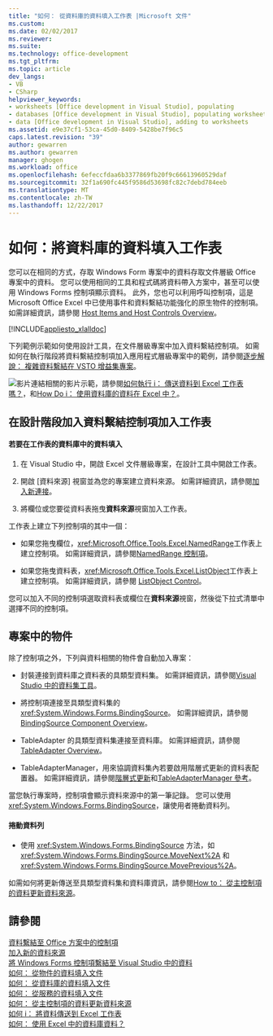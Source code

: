 ```yaml
---
title: "如何： 從資料庫的資料填入工作表 |Microsoft 文件"
ms.custom: 
ms.date: 02/02/2017
ms.reviewer: 
ms.suite: 
ms.technology: office-development
ms.tgt_pltfrm: 
ms.topic: article
dev_langs:
- VB
- CSharp
helpviewer_keywords:
- worksheets [Office development in Visual Studio], populating
- databases [Office development in Visual Studio], populating worksheets
- data [Office development in Visual Studio], adding to worksheets
ms.assetid: e9e37cf1-53ca-45d0-8409-5428be7f96c5
caps.latest.revision: "39"
author: gewarren
ms.author: gewarren
manager: ghogen
ms.workload: office
ms.openlocfilehash: 6efeccfdaa6b3377869fb20f9c66613960529daf
ms.sourcegitcommit: 32f1a690fc445f9586d53698fc82c7debd784eeb
ms.translationtype: MT
ms.contentlocale: zh-TW
ms.lasthandoff: 12/22/2017
---
```

# <a name="how-to-populate-worksheets-with-data-from-a-database"></a>如何：將資料庫的資料填入工作表
  您可以在相同的方式，存取 Windows Form 專案中的資料存取文件層級 Office 專案中的資料。 您可以使用相同的工具和程式碼將資料帶入方案中，甚至可以使用 Windows Forms 控制項顯示資料。 此外，您也可以利用呼叫控制項，這是 Microsoft Office Excel 中已使用事件和資料繫結功能強化的原生物件的控制項。 如需詳細資訊，請參閱 [Host Items and Host Controls Overview](../vsto/host-items-and-host-controls-overview.md)。  
  
 [!INCLUDE[appliesto_xlalldoc](../vsto/includes/appliesto-xlalldoc-md.md)]  
  
 下列範例示範如何使用設計工具，在文件層級專案中加入資料繫結控制項。 如需如何在執行階段將資料繫結控制項加入應用程式層級專案中的範例，請參閱[逐步解說： 複雜資料繫結在 VSTO 增益集專案](../vsto/walkthrough-complex-data-binding-in-vsto-add-in-project.md)。  
  
 ![影片連結](../vsto/media/playvideo.gif "影片連結")相關的影片示範，請參閱[如何執行 i： 傳送資料到 Excel 工作表嗎？](http://go.microsoft.com/fwlink/?LinkID=130277)，和[How Do i： 使用資料庫的資料在 Excel 中？](http://go.microsoft.com/fwlink/?LinkID=130287)。  
  
## <a name="adding-a-data-bound-control-to-a-worksheet-at-design-time"></a>在設計階段加入資料繫結控制項加入工作表  
  
#### <a name="to-populate-a-worksheet-with-data-from-a-database"></a>若要在工作表的資料庫中的資料填入  
  
1.  在 Visual Studio 中，開啟 Excel 文件層級專案，在設計工具中開啟工作表。  
  
2.  開啟 [資料來源]  視窗並為您的專案建立資料來源。 如需詳細資訊，請參閱[加入新連接](../data-tools/add-new-connections.md)。  
  
3.  將欄位或您要從資料表拖曳**資料來源**視窗加入工作表。  
  
 工作表上建立下列控制項的其中一個：  
  
-   如果您拖曳欄位，<xref:Microsoft.Office.Tools.Excel.NamedRange>工作表上建立控制項。 如需詳細資訊，請參閱[NamedRange 控制項](../vsto/namedrange-control.md)。  
  
-   如果您拖曳資料表，<xref:Microsoft.Office.Tools.Excel.ListObject>工作表上建立控制項。 如需詳細資訊，請參閱 [ListObject Control](../vsto/listobject-control.md)。  
  
 您可以加入不同的控制項選取資料表或欄位在**資料來源**視窗，然後從下拉式清單中選擇不同的控制項。  
  
## <a name="objects-in-the-project"></a>專案中的物件  
 除了控制項之外，下列與資料相關的物件會自動加入專案：  
  
-   封裝連接到資料庫之資料表的具類型資料集。 如需詳細資訊，請參閱[Visual Studio 中的資料集工具](/visualstudio/data-tools/dataset-tools-in-visual-studio)。  
  
-   將控制項連接至具類型資料集的 <xref:System.Windows.Forms.BindingSource>。 如需詳細資訊，請參閱 [BindingSource Component Overview](/dotnet/framework/winforms/controls/bindingsource-component-overview)。  
  
-   TableAdapter 的具類型資料集連接至資料庫。 如需詳細資訊，請參閱 [TableAdapter Overview](../data-tools/fill-datasets-by-using-tableadapters.md#tableadapter-overview)。  
  
-   TableAdapterManager，用來協調資料集內若要啟用階層式更新的資料表配置器。 如需詳細資訊，請參閱[階層式更新](../data-tools/hierarchical-update.md)和[TableAdapterManager 參考](../data-tools/fill-datasets-by-using-tableadapters.md#tableadaptermanager-reference)。  
  
 當您執行專案時，控制項會顯示資料來源中的第一筆記錄。 您可以使用 <xref:System.Windows.Forms.BindingSource>，讓使用者捲動資料列。  
  
#### <a name="to-scroll-through-the-records"></a>捲動資料列  
  
-   使用 <xref:System.Windows.Forms.BindingSource> 方法，如 <xref:System.Windows.Forms.BindingSource.MoveNext%2A> 和 <xref:System.Windows.Forms.BindingSource.MovePrevious%2A>。  
  
 如需如何將更新傳送至具類型資料集和資料庫資訊，請參閱[How to： 從主控制項的資料更新資料來源](../vsto/how-to-update-a-data-source-with-data-from-a-host-control.md)。  
  
## <a name="see-also"></a>請參閱  
 [資料繫結至 Office 方案中的控制項](../vsto/binding-data-to-controls-in-office-solutions.md)   
 [加入新的資料來源](/visualstudio/data-tools/add-new-data-sources)   
 [將 Windows Forms 控制項繫結至 Visual Studio 中的資料](../data-tools/bind-windows-forms-controls-to-data-in-visual-studio.md)   
 [如何： 從物件的資料填入文件](../vsto/how-to-populate-documents-with-data-from-objects.md)   
 [如何： 從資料庫的資料填入文件](../vsto/how-to-populate-documents-with-data-from-a-database.md)   
 [如何： 從服務的資料填入文件](../vsto/how-to-populate-documents-with-data-from-services.md)   
 [如何： 從主控制項的資料更新資料來源](../vsto/how-to-update-a-data-source-with-data-from-a-host-control.md)   
 [如何 i： 將資料傳送到 Excel 工作表](http://go.microsoft.com/fwlink/?LinkID=130277)   
 [如何： 使用 Excel 中的資料庫資料？](http://go.microsoft.com/fwlink/?LinkID=130287)  
  
  